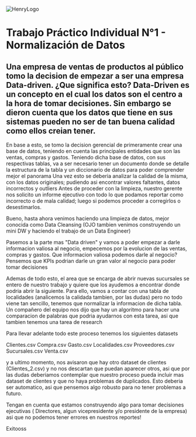 ![HenryLogo](https://d31uz8lwfmyn8g.cloudfront.net/Assets/logo-henry-white-lg.png)



# Trabajo Práctico Individual N°1 - Normalización de Datos

## Una empresa de ventas de productos al público tomo la decision de empezar a ser una empresa Data-driven. ¿Que significa esto? Data-Driven es un concepto en el cual los datos son el centro a la hora de tomar decisiones. Sin embargo se dieron cuenta que los datos que tiene en sus sistemas pueden no ser de tan buena calidad como ellos creian tener. 

En base a esto, se tomo la decision gerencial de primeramente crear una base de datos, teniendo en cuenta las principales entidades que son las ventas, compras y gastos.
Teniendo dicha base de datos, con sus respectivas tablas, va a ser necesario tener un documento donde se detalle la estructura de la tabla y un diccionario de datos para poder comprender mejor el panorama
Una vez esto se deberia analizar la calidad de la misma, con los datos originales; pudiendo asi encontrar valores faltantes, datos incorrectos y outliers
Antes de proceder con la limpieza, nuestro gerente nos solicito un informe ejecutivo con todo lo que podamos reportar como incorrecto o de mala calidad; luego si podemos proceder a corregirlos o desestimarlos.

Bueno, hasta ahora venimos haciendo una limpieza de datos, mejor conocida como Data Cleansing (OJO tambien venimos construyendo un mini DW y haciendo el trabajo de un Data Engineer)

Pasemos a la parte mas "Data driven" y vamos a poder empezar a darle informacion valiosa al negocio, empecemos por la evolucion de las ventas, compras y gastos.
Que informacion valiosa podemos darle al negocio? Pensemos que KPIs podrian darle un gran valor al negocio para poder tomar decisiones

Ademas de todo esto, el area que se encarga de abrir nuevas sucursales se entero de nuestro trabajo y quiere que los ayudemos a encontrar donde podria abrir la siguiente.
Para ello, vamos a contar con una tabla de localidades (analicemos la calidada tambien, por las dudas) pero no todo viene tan sencillo, tenemos que normalizar la informacion de dicha tabla. Un compañero del equipo nos dijo que hay un algoritmo para hacer una comparacion de palabras que podria ayudarnos con esta tarea, asi que tambien tenemos una tarea de research


Para llevar adelante todo este proceso tenemos los siguientes datasets

Clientes.csv
Compra.csv
Gasto.csv
Localidades.csv
Proveedores.csv
Sucursales.csv
Venta.csv

y a ultimo momento, nos avisaron que hay otro dataset de clientes (Clientes_2.csv) y no nos descartan que puedan aparecer otros, asi que por las dudas deberiamos contemplar que nuestro proceso pueda incluir mas dataset de clientes y que no haya problemas de duplicados.
Esto deberia ser automatico, asi que pensemos algo robusto para no tener problemas a futuro.

Tengan en cuenta que estamos construyendo algo para tomar decisiones ejecutivas ( Directores, algun vicepresidente y/o presidente de la empresa) asi que no podemos tener errores en nuestros reportes! 

Exitooss
